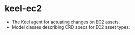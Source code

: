 # keel-ec2

- The Keel agent for actuating changes on EC2 assets.
- Model classes describing CRD specs for EC2 asset types.
